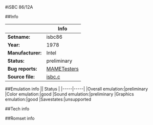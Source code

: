 #iSBC 86/12A

##Info

||Info|
|-----|-----|
|**Setname:**|isbc86
|**Year:**|1978
|**Manufacturer:**|Intel
|**Status:**|preliminary
|**Bug reports:**|[MAMETesters](http://mametesters.org/view_all_set.php?type=1&temporary=y&search=isbc.c)
|**Source file:**|[isbc.c](https://github.com/mamedev/mame/blob/master/src/mess/drivers/isbc.c)

##Emulation info
|| Status |
|-----|-----|
|Overall emulation:|preliminary
|Color emulation:|good
|Sound emulation:|preliminary
|Graphics emulation:|good
|Savestates:|unsupported

##Tech info

##Romset info

<!--- START OF EDITED COMMENT DO NOT TOUCH TEXT ABOVE-->
